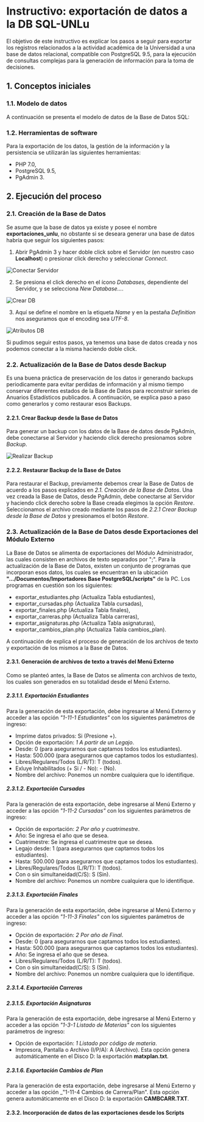 # Instructivo: exportación de datos a la DB SQL-UNLu

El objetivo de este instructivo es explicar los pasos a seguir para exportar los registros relacionados a la actividad académica de la Universidad a una base de datos relacional, compatible con PostgreSQL 9.5, para la ejecución de consultas complejas para la generación de información para la toma de decisiones.

## 1. Conceptos iniciales

### 1.1. Modelo de datos

A continuación se presenta el modelo de datos de la Base de Datos SQL:

### 1.2. Herramientas de software

Para la exportación de los datos, la gestión de la información y la persistencia se utilizarán las siguientes herramientas:
- PHP 7.0,
- PostgreSQL 9.5,
- PgAdmin 3.

## 2. Ejecución del proceso

### 2.1. Creación de la Base de Datos

Se asume que la base de datos ya existe y posee el nombre __exportaciones_unlu__, no obstante si se deseara generar una base de datos habría que seguir los siguientes pasos:

1. Abrir PgAdmin 3 y hacer doble click sobre el Servidor (en nuestro caso __Localhost__) o presionar click derecho y seleccionar _Connect_.

![Conectar Servidor](./imagenes/C1.png)

2. Se presiona el click derecho en el ícono _Databases_, dependiente del Servidor, y se selecciona _New Database..._.

![Crear DB](./imagenes/C2.png)

3. Aquí se define el nombre en la etiqueta _Name_ y en la pestaña _Definition_ nos aseguramos que el encoding sea _UTF-8_.

![Atributos DB](./imagenes/C3.png)

Si pudimos seguir estos pasos, ya tenemos una base de datos creada y nos podemos conectar a la misma haciendo doble click.

### 2.2. Actualización de la Base de Datos desde Backup

Es una buena práctica de preservación de los datos ir generando backups periodicamente para evitar perdidas de información y al mismo tiempo conservar diferentes estados de la Base de Datos para reconstruir series de Anuarios Estadísticos publicados.
A continuación, se explica paso a paso como generarlos y como restaurar esos Backups.

#### 2.2.1. Crear Backup desde la Base de Datos

Para generar un backup con los datos de la Base de datos desde PgAdmin, debe conectarse al Servidor y haciendo click derecho presionamos sobre _Backup_.

![Realizar Backup](./imagenes/C4.png)


#### 2.2.2. Restaurar Backup de la Base de Datos

Para restaurar el Backup, previamente debemos crear la Base de Datos de acuerdo a los pasos explicados en _2.1. Creación de la Base de Datos_. Una vez creada la Base de Datos, desde PgAdmin, debe conectarse al Servidor y haciendo click derecho sobre la Base creada elegimos la opción _Restore_. Seleccionamos el archivo creado mediante los pasos de _2.2.1 Crear Backup desde la Base de Datos_ y presionamos el botón _Restore_.

### 2.3. Actualización de la Base de Datos desde Exportaciones del Módulo Externo

La Base de Datos se alimenta de exportaciones del Módulo Administrador, las cuales consisten en archivos de texto separados por ";". Para la actualización de la Base de Datos, existen un conjunto de programas que incorporan esos datos, los cuales se encuentran en la ubicación __".../Documentos/Importadores Base PostgreSQL/scripts"__ de la PC. Los programas en cuestión son los siguientes:
- exportar_estudiantes.php (Actualiza Tabla estudiantes),
- exportar_cursadas.php (Actualiza Tabla cursadas),
- exportar_finales.php (Actualiza Tabla finales),
- exportar_carreras.php (Actualiza Tabla carreras),
- exportar_asignaturas.php (Actualiza Tabla asignaturas),
- exportar_cambios_plan.php (Actualiza Tabla cambios_plan).

A continuación de explica el proceso de generación de los archivos de texto y exportación de los mismos a la Base de Datos.

#### 2.3.1. Generación de archivos de texto a través del Menú Externo

Como se planteó antes, la Base de Datos se alimenta con archivos de texto, los cuales son generados en su totalidad desde el Menú Externo.

##### 2.3.1.1. Exportación Estudiantes

Para la generación de esta exportación, debe ingresarse al Menú Externo y acceder a las opción _"1-11-1 Estudiantes"_ con los siguientes parámetros de ingreso:
- Imprime datos privados: Si (Presione +).
- Opción de exportación: _1 A partir de un Legajo_.
- Desde: 0 (para asegurarnos que captamos todos los estudiantes).
- Hasta: 500.000 (para asegurarnos que captamos todos los estudiantes).
- Libres/Regulares/Todos (L/R/T): T (todos).
- Exluye Inhabilitados (+ Si / - No): - (No).
- Nombre del archivo: Ponemos un nombre cualquiera que lo identifique.

##### 2.3.1.2. Exportación Cursadas

Para la generación de esta exportación, debe ingresarse al Menú Externo y acceder a las opción _"1-11-2 Cursadas"_ con los siguientes parámetros de ingreso:
- Opción de exportación: _2 Por año y cuatrimestre_.
- Año: Se ingresa el año que se desea.
- Cuatrimestre: Se ingresa el cuatrimestre que se desea.
- Legajo desde: 1 (para asegurarnos que captamos todos los estudiantes).
- Hasta: 500.000 (para asegurarnos que captamos todos los estudiantes).
- Libres/Regulares/Todos (L/R/T): T (todos).
- Con o sin simultaneidad(C/S): S (Sin).
- Nombre del archivo: Ponemos un nombre cualquiera que lo identifique.

##### 2.3.1.3. Exportación Finales

Para la generación de esta exportación, debe ingresarse al Menú Externo y acceder a las opción _"1-11-3 Finales"_ con los siguientes parámetros de ingreso:
- Opción de exportación: _2 Por año de Final_.
- Desde: 0 (para asegurarnos que captamos todos los estudiantes).
- Hasta: 500.000 (para asegurarnos que captamos todos los estudiantes).
- Año: Se ingresa el año que se desea.
- Libres/Regulares/Todos (L/R/T): T (todos).
- Con o sin simultaneidad(C/S): S (Sin).
- Nombre del archivo: Ponemos un nombre cualquiera que lo identifique.

##### 2.3.1.4. Exportación Carreras

##### 2.3.1.5. Exportación Asignaturas

Para la generación de esta exportación, debe ingresarse al Menú Externo y acceder a las opción _"1-3-1 Listado de Materias"_ con los siguientes parámetros de ingreso:
- Opción de exportación: _1 Listado por código de materia_.
- Impresora, Pantalla o Archivo (I/P/A): A (Archivo).
Esta opción genera automáticamente en el Disco D: la exportación __matxplan.txt__.

##### 2.3.1.6. Exportación Cambios de Plan

Para la generación de esta exportación, debe ingresarse al Menú Externo y acceder a las opción _"1-11-4 Cambios de Carrera/Plan".
Esta opción genera automáticamente en el Disco D: la exportación __CAMBCARR.TXT__.

#### 2.3.2. Incorporación de datos de las exportaciones desde los Scripts


